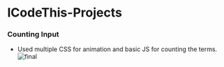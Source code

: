 # ICodeThis-Projects
### Counting Input 
  - Used multiple CSS for animation and basic JS for counting the terms.
![final](https://user-images.githubusercontent.com/114183358/217339402-ca2261ed-f56f-498c-bc59-4770d521c184.png)
